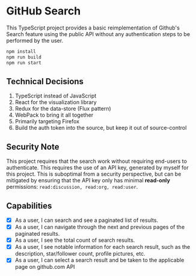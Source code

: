 # GitHub Search

This TypeScript project provides a basic reimplementation of Github's Search
feature using the public API without any authentication steps to be performed
by the user.

```bash
npm install
npm run build
npm run start
```

## Technical Decisions

1. TypeScript instead of JavaScript
2. React for the visualization library
3. Redux for the data-store (Flux pattern)
4. WebPack to bring it all together
5. Primarily targeting Firefox
6. Build the auth token into the source, but keep it out of source-control

## Security Note

This project requires that the search work without requiring end-users to
authenticate. This requires the use of an API key, generated by myself for
this project. This is suboptimal from a security perspective, but can be
mitigated by ensuring that the API key only has minimal **read-only**
permissions: `read:discussion, read:org, read:user`.

## Capabilities

- [X] As a user, I can search and see a paginated list of results.
- [X] As a user, I can navigate through the next and previous pages of the
      paginated results.
- [X] As a user, I see the total count of search results.
- [X] As a user, I see notable information for each search result,
      such as the description, star/follower count, profile pictures, etc.
- [X] As a user, I can select a search result and be taken to the applicable
      page on github.com API
